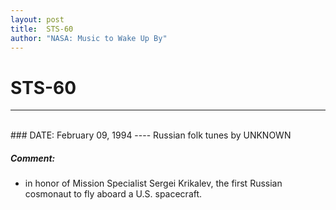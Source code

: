 ```yaml
---
layout: post
title:  STS-60
author: "NASA: Music to Wake Up By"
---
```


# STS-60
----
<br/>
### DATE: February 09, 1994
----
Russian folk tunes by UNKNOWN

##### Comment:
* in honor of Mission Specialist Sergei Krikalev, the first Russian cosmonaut to fly aboard a U.S. spacecraft.

